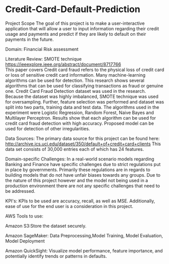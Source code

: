 # Credit-Card-Default-Prediction

Project Scope 
The goal of this project is to make a user-interactive application that will allow a user to input information regarding their credit usage and payments and predict if they are likely to default on their payments in the future.

Domain:
Financial Risk assessment

Literature Review:
SMOTE technique\
https://ieeexplore.ieee.org/abstract/document/8717766 \
This paper covers Credit card fraud refers to the physical loss of credit card or loss of sensitive credit card information. Many machine-learning algorithms can be used for detection. This research shows several algorithms that can be used for classifying transactions as fraud or genuine one. Credit Card Fraud Detection dataset was used in the research. Because the dataset was highly imbalanced, SMOTE technique was used for oversampling. Further, feature selection was performed and dataset was split into two parts, training data and test data. The algorithms used in the experiment were Logistic Regression, Random Forest, Naive Bayes and Multilayer Perceptron. Results show that each algorithm can be used for credit card fraud detection with high accuracy. Proposed model can be used for detection of other irregularities.



Data Sources:
The primary data source for this project can be found here:
http://archive.ics.uci.edu/dataset/350/default+of+credit+card+clients
This data set consists of 30,000 entries each of which has 24 features.

Domain-specific Challenges:
In a real-world scenario models regarding Banking and Finance have specific challenges due to strict regulations put in place by governments. Primarily these regulations are in regards to building models that do not have unfair biases towards any groups. Due to the nature of this project however and the model not being used in a production environment there are not any specific challenges that need to be addressed.

KPI's:
KPIs to be used are accuracy, recall, as well as MSE. Additionally, ease of use for the end user is a consideration in this project.

AWS Tools to use:

Amazon S3:Store the dataset securely.

Amazon SageMaker: Data Preprocessing,Model Training, Model Evaluation, Model Deployment

Amazon QuickSight: Visualize model performance, feature importance, and potentially identify trends or patterns in defaults.
